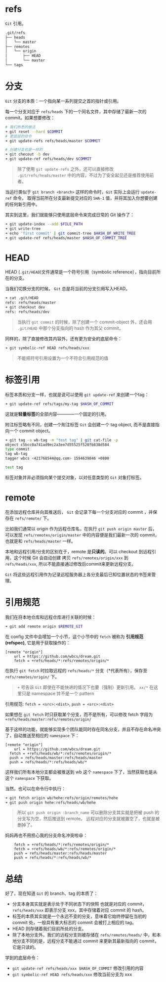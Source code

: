 # refs
`Git` 引用。
```sh
.git/refs
├── heads
│   └── master
├── remotes
│   └── origin
│       ├── HEAD
│       └── master
└── tags
```

# 分支
`Git` 分支的本质：一个指向某一系列提交之首的指针或引用。

每一个分支对应于 `refs/heads` 下的一个同名文件，其中存储了最新一次的 commit。如果想要修改：

```sh
# 我们熟悉的做法
➜ git reset --hard $COMMIT
# 更底层的命令
➜ git update-refs refs/heads/master $COMMIT

# 创建分支也是一样的
➜ git checout -b dev
➜ git update-ref refs/heads/dev $COMMIT
```
> 除了使用 `git update-refs` 之外，还可以直接修改 `.git/refs/heads/master` 中的内容，不过为了安全起见还是推荐使用前者。

当运行类似于 `git branch <branch>` 这样的命令时，`Git` 实际上会运行 `update-ref` 命令， 取得当前所在分支最新提交对应的 `SHA-1` 值，并将其加入你想要创建的任何新引用中。

其实到这里，我们就能够只使用底层命令来完成日常的 Git 操作了：
```sh
➜ git update-index --add $FILE_PATH
➜ git write-tree
➜ echo 'first commit' | git commit-tree $HASH_OF_WRITE_TREE
➜ git update-ref refs/heads/master $HASH_OF_COMMIT_TREE
```

# HEAD
HEAD (`.git/HEAD`)文件通常是一个符号引用（symbolic reference），指向目前所在的分支。

当我们切换分支的时候， `Git` 总是将当前的分支引用写入HEAD。
```sh
➜ cat .git/HEAD
refs: refs/heads/master
➜ git checkout dev
refs: refs/heads/dev
```
> 当执行 `git commit` 的时候，除了创建一个 commit-object 外，还会用 `.git/HEAD` 中那个分支指向的 hash 作为其父 commit。

同样的，除了直接修改其内容外，还有更为安全的底层命令：
```sh
➜ git symbolic-ref HEAD refs/heads/xxx
```
> 不能把符号引用设置为一个不符合引用规范的值


# 标签引用
标签本质和分支一样，也就是说可以使用 `git update-ref` 来创建一个tag：
```sh
➜ git update-ref refs/tags/my-tag $HASH_OF_COMMIT
```
这就是**轻量标签**的全部内容————一个固定的引用。

附注标签略有不同，创建一个附注标签 `Git` 会创建一个 tag object, 而不是直接指向一个 commit object。
```sh
➜ git tag -a wb-tag -m "test tag" | git cat-file -p
object c5bcc0a741ad9ec2a3ee7d55525f520fb838d584
type commit
tag wb-tag
tagger wbcs <421768544@qq.com> 1594639846 +0800

test tag
```
标签对象并非必须指向某个提交对象，以对任意类型的 `Git` 对象打标签。

# remote
在添加远程仓库并向其推送后， `Git` 会记录下每一个分支对应的 commit ，并保存在 `refs/remote/` 下。

比如我们通常以 origin 作为远程仓库名，在执行 `git push origin master` 后，可以发现 `refs/remotes/origin/master` 中的内容便是我们最新一次的 commit，也就是和 `refs/heads/master` 一样。

本地和远程引用/分支的区别在于，remote 是**只读的**。可以 checkout 到远程引用，这个时候 Git 会自动创建 拷贝 `refs/remotes/origin/xxx` 到 `refs/heads/xxx`, 所以不能直接通过修改后commit来更新远程分支。

`Git` 将这些远程引用作为记录远程服务器上各分支最后已知位置状态的书签来管理。

# 引用规范
我们在将本地仓库和远程仓库进行关联的时候：
```sh
➜ git add remote origin $REMOTE_GIT
```
在 config 文件中会增加一个小节，这个小节中的 `fetch` 被称为 **引用规范(refspec)**, 它是用于获取操作的：
```
[remote "origin"]
	url = https://github.com/wbcs/dream.git
	fetch = +refs/heads/*:refs/remotes/origin/*
```
在执行 `git fetch` 时拉取远程的 `refs/heads/*` 分支（*代表所有），保存至 `refs/remotes/origin/` 下。
> `+` 号告诉 `Git` 即使在不能快进的情况下也要（强制）更新引用。 `xx/*` 在这里只是 namespace 并不是一个 pattern

引用规范: `fetch = <src>:<dist>`, `push = <src>:<dist>`

如果想在 `git fetch` 时只获取某个分支，而不是所有，可以修改 fetch 字段为 `+refs/heads/master:refs/remotes/origin/`

基于这样的功能，就能够实现多个团队能同时存在同名分支，并且不存在命名冲突了，自动推送至相应的 `namespace` 下：
```
[remote "origin"]
	url = https://github.com/wbcs/dream.git
  fetch = +refs/heads/wb/*:refs/remotes/origin/*
  push = refs/heads/master:refs/heads/master
  push = refs/heads/*:refs/heads/wb/*
```
这样我们所有本地分支都会被推送到 wb 这个 `namespace` 下了，当然获取也是从这个 `namespace` 下获取。

当然，也可以在命令行中执行：
```sh
➜ git fetch origin wb/hehe:refs/origin/remotes/hehe
➜ git push origin hehe:refs/heads/wb/hehe
```
> 所以 `git push origin :branch_name` 可以删除分支其实就是把被 push 的分支写为空，然后推送到 remote。 远程对应的分支就被置空了，也就是被删掉了。

妈妈再也不用担心我的分支命名冲突啦😆：
```
	fetch = +refs/heads/*:refs/remotes/origin/*
	fetch = +refs/heads/wb/*:refs/remotes/origin/*
	push = refs/heads/master:refs/heads/master
	push = refs/heads/*:refs/heads/wb/*
```
# 总结
好了，现在知道 `Git` 的 branch、tag 的本质了：
+ 分支本身其实就是表示处于不同状态下的快照 也就是对应的 commit， `refs/heads/xxx` 即表示分支 xxx，其中存储着对应 commit 的 hash。
+ 标签的本质其实就是一个永远不变的分支，意味着它始终停留在当初的 commit 处，一般具有重大标志的 commit 会被打上相应的 tag。
+ HEAD 则存储着我们目前所处的分支。
+ 除了本地分支外，我们的远程分支则被存储在 `refs/remotes/heads/` 中，和本地分支不同的是，远程分支不能通过 commit 来更新其最新指向的 commit，它是只读的。

学到的底层命令：
+ `git update-ref refs/heads/xxx $HASH_OF_COMMIT` 修改引用的内容
+ `git symbolic-ref HEAD refs/heads/xxx` 修改当前分支为 xxx
